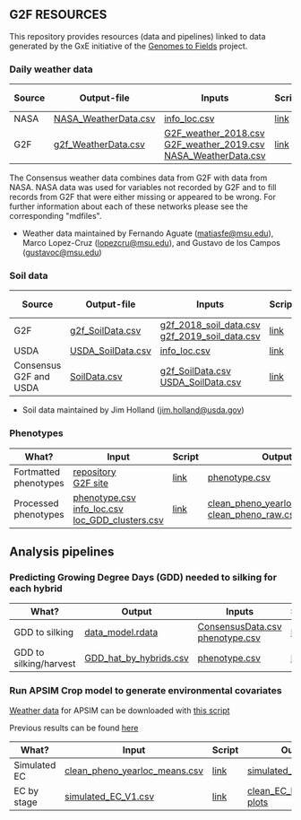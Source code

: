 ## G2F RESOURCES


This repository provides resources (data and pipelines) linked to data generated by the GxE initiative of the [Genomes to Fields](https://www.genomes2fields.org/) project.

### Daily weather data

|Source |Output-file|Inputs|Script|Data dictionary|
|---------|------|------|------|--------|
| NASA |[NASA_WeatherData.csv](https://github.com/QuantGen/G2F_RESOURCES/blob/main/Data/OutputFiles/NASA_WeatherData.csv)|[info_loc.csv](https://github.com/QuantGen/G2F_RESOURCES/blob/main/Data/OutputFiles/info_loc.csv)|[link](https://github.com/QuantGen/G2F_RESOURCES/blob/main/Rcodes/NASAWeatherData.R)| [link](https://github.com/QuantGen/G2F_RESOURCES/blob/main/mdfiles/NASAWeatherData.md) |
| G2F |  [g2f_WeatherData.csv](https://github.com/QuantGen/G2F_RESOURCES/blob/main/Data/OutputFiles/g2f_WeatherData.csv)  | [G2F_weather_2018.csv](https://github.com/QuantGen/G2F_RESOURCES/blob/main/Data/EnvironmentalCovariates/G2F_weather_2018.csv.zip) <br>[G2F_weather_2019.csv](https://github.com/QuantGen/G2F_RESOURCES/blob/main/Data/EnvironmentalCovariates/G2F_weather_2019.csv.zip)<br/> [NASA_WeatherData.csv](https://github.com/QuantGen/G2F_RESOURCES/blob/main/Data/OutputFiles/NASA_WeatherData.csv) | [link](https://github.com/QuantGen/G2F_RESOURCES/blob/main/Rcodes/g2f_WeatherData.R)  | [link](https://github.com/QuantGen/G2F_RESOURCES/blob/main/mdfiles/g2f_WeatherData.md) |

The Consensus weather data combines data from G2F with data from NASA. NASA data was used for variables not recorded by G2F and to fill records from G2F that were either missing or appeared to be wrong. For further information about each of these networks please see the corresponding "mdfiles".
* Weather data maintained by Fernando Aguate (matiasfe@msu.edu), Marco Lopez-Cruz (lopezcru@msu.edu), and Gustavo de los Campos (gustavoc@msu.edu)

### Soil data

|Source |Output-file|Inputs|Script|Data dictionary|
|---------|------|------|------|--------|
| G2F |[g2f_SoilData.csv](https://github.com/QuantGen/G2F_RESOURCES/blob/main/Data/OutputFiles/g2f_SoilData.csv) | [g2f_2018_soil_data.csv](https://github.com/QuantGen/G2F_RESOURCES/blob/main/Data/Metadata/g2f_2018_soil_data.csv) <br>[g2f_2019_soil_data.csv](https://github.com/QuantGen/G2F_RESOURCES/blob/main/Data/Metadata/g2f_2019_soil_data.csv)<br/> | [link](https://github.com/QuantGen/G2F_RESOURCES/blob/main/Rcodes/g2f_SoilData.R) | [link](https://github.com/QuantGen/G2F_RESOURCES/blob/main/mdfiles/g2f_soil_data.md) |
| USDA |[USDA_SoilData.csv](https://github.com/QuantGen/G2F_RESOURCES/blob/main/Data/OutputFiles/USDA_SoilData.csv) | [info_loc.csv](https://github.com/QuantGen/G2F_RESOURCES/blob/main/Data/OutputFiles/info_loc.csv) | [link](https://github.com/QuantGen/G2F_RESOURCES/blob/main/Rcodes/SoilDataCode.R) | [link](https://github.com/QuantGen/G2F_RESOURCES/blob/main/mdfiles/soil_data_from_USDA.md) |
| Consensus G2F and USDA | [SoilData.csv](https://github.com/QuantGen/G2F_RESOURCES/blob/main/Data/OutputFiles/SoilData.csv) | [g2f_SoilData.csv](https://github.com/QuantGen/G2F_RESOURCES/blob/main/Data/OutputFiles/g2f_SoilData.csv) <br>[USDA_SoilData.csv](https://github.com/QuantGen/G2F_RESOURCES/blob/main/Data/OutputFiles/USDA_SoilData.csv)<br/> | [link](https://github.com/QuantGen/G2F_RESOURCES/blob/main/Rcodes/Consensus_SoilData.R) | [link](https://github.com/QuantGen/G2F_RESOURCES/blob/main/mdfiles/Consensus_SoilData.md) | 
* Soil data maintained by Jim Holland (jim.holland@usda.gov)

### Phenotypes

| What? | Input | Script | Output | Description |
|-------|-------|--------|--------|-------------|
|Fortmatted phenotypes | [repository](https://github.com/QuantGen/G2F_RESOURCES/tree/main/Data/Phenotypes) <br>[G2F site](https://www.genomes2fields.org/resources/)<br/> | [link](https://github.com/QuantGen/G2F_RESOURCES/blob/main/Rcodes/Phenotypes.R) | [phenotype.csv](https://github.com/QuantGen/G2F_RESOURCES/blob/main/Data/OutputFiles/phenotypes.csv) | [link](https://github.com/QuantGen/G2F_RESOURCES/blob/main/mdfiles/phenotypes.md) |
|Processed phenotypes | [phenotype.csv](https://github.com/QuantGen/G2F_RESOURCES/blob/main/Data/OutputFiles/phenotypes.csv) <br>[info_loc.csv](https://github.com/QuantGen/G2F_RESOURCES/blob/main/Data/OutputFiles/info_loc.csv)<br/> [loc_GDD_clusters.csv](https://github.com/QuantGen/G2F_RESOURCES/blob/main/Data/loc_GDD_clusters.csv) | [link](https://github.com/QuantGen/G2F_RESOURCES/blob/main/Rcodes/prepare_pheno_data.R) | [clean_pheno_yearloc_means.csv](https://github.com/QuantGen/G2F_RESOURCES/blob/main/Data/OutputFiles/clean_pheno_yearloc_means.csv)  <br>[clean_pheno_raw.csv](https://github.com/QuantGen/G2F_RESOURCES/blob/main/Data/OutputFiles/clean_pheno_raw.csv)<br/> | |

## Analysis pipelines

### Predicting Growing Degree Days (GDD) needed to silking for each hybrid

| What? | Output | Inputs | Script |
|-------|--------|--------|--------|
| GDD to silking | [data_model.rdata](https://github.com/QuantGen/G2F_RESOURCES/blob/main/Data/GDDtoFlowering/data_model.rdata) | [ConsensusData.csv](https://github.com/QuantGen/G2F_RESOURCES/blob/main/Data/OutputFiles/ConsensusData.csv)  <br>[phenotype.csv](https://github.com/QuantGen/G2F_RESOURCES/blob/main/Data/OutputFiles/phenotypes.csv)<br/> | [link](https://github.com/QuantGen/G2F_RESOURCES/blob/main/mdfiles/GDDPredictFlowering.md) |
| GDD to silking/harvest| [GDD_hat_by_hybrids.csv](https://github.com/QuantGen/G2F_RESOURCES/blob/main/Data/OutputFiles/GDD_hat_by_hybrids.csv) | [phenotype.csv](https://github.com/QuantGen/G2F_RESOURCES/blob/main/Data/OutputFiles/phenotypes.csv) | [link](https://github.com/QuantGen/G2F_RESOURCES/blob/main/mdfiles/GDDPredict_MM.md) |

### Run APSIM Crop model to generate environmental covariates

[Weather data](https://github.com/QuantGen/G2F_RESOURCES/blob/main/Data/APSIM_sim/Weather_data.csv) for APSIM can be downloaded with [this script](https://github.com/QuantGen/G2F_RESOURCES/blob/main/Rcodes/APSIM_getWeather.R)

Previous results can be found [here](https://github.com/QuantGen/G2F_RESOURCES/blob/main/mdfiles/APSIM_sim_old.md)

| What? | Input | Script | Output | Description |
|-------|-------|--------|--------|-------------|
|   Simulated EC   | [clean_pheno_yearloc_means.csv](https://github.com/QuantGen/G2F_RESOURCES/blob/main/Data/OutputFiles/clean_pheno_yearloc_means.csv) | [link](https://github.com/QuantGen/G2F_RESOURCES/blob/main/Rcodes/APSIM_codeV1.R) | [simulated_EC_V1.csv](https://github.com/QuantGen/G2F_RESOURCES/blob/main/Data/OutputFiles/simulated_EC_V1.csv) | [link](https://github.com/QuantGen/G2F_RESOURCES/blob/main/mdfiles/APSIM_v0.md) |
| EC by stage  | [simulated_EC_V1.csv](https://github.com/QuantGen/G2F_RESOURCES/blob/main/Data/OutputFiles/simulated_EC_V1.csv) | [link](https://github.com/QuantGen/G2F_RESOURCES/blob/main/Rcodes/get_EC_by_stage.Rmd) | [clean_EC_by_stage.csv](https://github.com/QuantGen/G2F_RESOURCES/blob/main/Data/OutputFiles/clean_EC_by_stage.csv) <br>[plots](https://github.com/QuantGen/G2F_RESOURCES/blob/main/Data/OutputFiles/get_EC_by_stage.pdf)<br/>| |

<!-- 
 - [Tools to examine weather data](https://github.com/QuantGen/G2F_RESOURCES/blob/main/ExamineEnvData.md)
       - Consensus data: [wdaily_final.csv](https://github.com/QuantGen/G2F_RESOURCES/blob/main/Data/OutputFiles/wdaily_final.csv)
  - [Calculate growing degree days (GDD) and predict flowering date](https://github.com/QuantGen/G2F_RESOURCES/blob/main/GDDPredictFlowering.md)

 - [Baseline model with lme4]()
 - [Genomic relationships and DNA-derived PCs]()
 - [Genomic Regession using BGLR]()
 - [...]
-->
 
